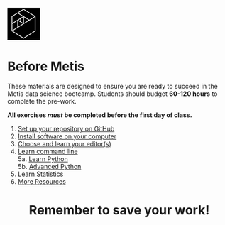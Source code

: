 ![Metis logo](img/metis.png)

# Before Metis

These materials are designed to ensure you are ready to succeed in the
Metis data science bootcamp. Students should budget **60-120 hours** to complete the pre-work.

**All exercises _must_ be completed before the first day of class.**

 1. [Set up your repository on GitHub](01-set_up_repo.md)
 2. [Install software on your computer](02-install.md)
 3. [Choose and learn your editor(s)](03-editors.md)
 4. [Learn command line](04-command_line.md)  
 5a. [Learn Python](05a-python.md)  
 5b. [Advanced Python](05b-python_advanced.md)  
 6. [Learn Statistics](06-statistics.md)
 7. [More Resources](07-more_resources.md)

<h1 style='text-align: center;'>Remember to save your work!</h1>